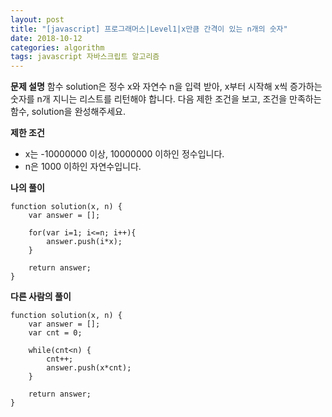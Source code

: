 ```yaml
---
layout: post
title: "[javascript] 프로그래머스|Level1|x만큼 간격이 있는 n개의 숫자"
date: 2018-10-12
categories: algorithm
tags: javascript 자바스크립트 알고리즘
---
```

**문제 설명**
함수 solution은 정수 x와 자연수 n을 입력 받아, x부터 시작해 x씩 증가하는 숫자를 n개 지니는 리스트를 리턴해야 합니다. 다음 제한 조건을 보고, 조건을 만족하는 함수, solution을 완성해주세요.

**제한 조건**
- x는 -10000000 이상, 10000000 이하인 정수입니다.
- n은 1000 이하인 자연수입니다.

**나의 풀이**
~~~
function solution(x, n) {
    var answer = [];

    for(var i=1; i<=n; i++){
        answer.push(i*x);
    }

    return answer;
}
~~~

**다른 사람의 풀이**
~~~
function solution(x, n) {
    var answer = [];
    var cnt = 0;

    while(cnt<n) {
        cnt++;
        answer.push(x*cnt);
    }

    return answer;
}
~~~


